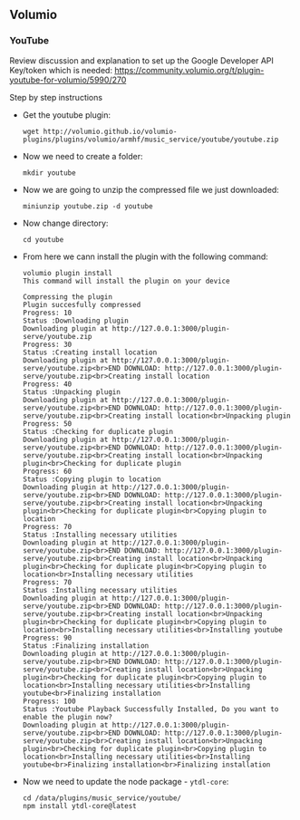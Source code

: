 ## Volumio

### YouTube

Review discussion and explanation to set up the Google Developer API Key/token which is needed:
https://community.volumio.org/t/plugin-youtube-for-volumio/5990/270

Step by step instructions

- Get the youtube plugin: 

    `wget http://volumio.github.io/volumio-plugins/plugins/volumio/armhf/music_service/youtube/youtube.zip`

- Now we need to create a folder:

    `mkdir youtube`

- Now we are going to unzip the compressed file we just downloaded:

    `miniunzip youtube.zip -d youtube`

- Now change directory:

    `cd youtube`

- From here we cann install the plugin with the following command:
  ```
  volumio plugin install
  This command will install the plugin on your device
  
  Compressing the plugin
  Plugin succesfully compressed
  Progress: 10
  Status :Downloading plugin
  Downloading plugin at http://127.0.0.1:3000/plugin-serve/youtube.zip
  Progress: 30
  Status :Creating install location
  Downloading plugin at http://127.0.0.1:3000/plugin-serve/youtube.zip<br>END DOWNLOAD: http://127.0.0.1:3000/plugin-serve/youtube.zip<br>Creating install location
  Progress: 40
  Status :Unpacking plugin
  Downloading plugin at http://127.0.0.1:3000/plugin-serve/youtube.zip<br>END DOWNLOAD: http://127.0.0.1:3000/plugin-serve/youtube.zip<br>Creating install location<br>Unpacking plugin
  Progress: 50
  Status :Checking for duplicate plugin
  Downloading plugin at http://127.0.0.1:3000/plugin-serve/youtube.zip<br>END DOWNLOAD: http://127.0.0.1:3000/plugin-serve/youtube.zip<br>Creating install location<br>Unpacking plugin<br>Checking for duplicate plugin
  Progress: 60
  Status :Copying plugin to location
  Downloading plugin at http://127.0.0.1:3000/plugin-serve/youtube.zip<br>END DOWNLOAD: http://127.0.0.1:3000/plugin-serve/youtube.zip<br>Creating install location<br>Unpacking plugin<br>Checking for duplicate plugin<br>Copying plugin to location
  Progress: 70
  Status :Installing necessary utilities
  Downloading plugin at http://127.0.0.1:3000/plugin-serve/youtube.zip<br>END DOWNLOAD: http://127.0.0.1:3000/plugin-serve/youtube.zip<br>Creating install location<br>Unpacking plugin<br>Checking for duplicate plugin<br>Copying plugin to location<br>Installing necessary utilities
  Progress: 70
  Status :Installing necessary utilities
  Downloading plugin at http://127.0.0.1:3000/plugin-serve/youtube.zip<br>END DOWNLOAD: http://127.0.0.1:3000/plugin-serve/youtube.zip<br>Creating install location<br>Unpacking plugin<br>Checking for duplicate plugin<br>Copying plugin to location<br>Installing necessary utilities<br>Installing youtube
  Progress: 90
  Status :Finalizing installation
  Downloading plugin at http://127.0.0.1:3000/plugin-serve/youtube.zip<br>END DOWNLOAD: http://127.0.0.1:3000/plugin-serve/youtube.zip<br>Creating install location<br>Unpacking plugin<br>Checking for duplicate plugin<br>Copying plugin to location<br>Installing necessary utilities<br>Installing youtube<br>Finalizing installation
  Progress: 100
  Status :Youtube Playback Successfully Installed, Do you want to enable the plugin now?
  Downloading plugin at http://127.0.0.1:3000/plugin-serve/youtube.zip<br>END DOWNLOAD: http://127.0.0.1:3000/plugin-serve/youtube.zip<br>Creating install location<br>Unpacking plugin<br>Checking for duplicate plugin<br>Copying plugin to location<br>Installing necessary utilities<br>Installing youtube<br>Finalizing installation<br>Finalizing installation
  ```
- Now we need to update the node package - `ytdl-core`: 
  
  ```
  cd /data/plugins/music_service/youtube/
  npm install ytdl-core@latest
  ```